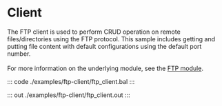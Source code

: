 # Client

The FTP client is used to perform CRUD operation on remote files/directories
using the FTP protocol. This sample includes getting and putting file
content with default configurations using the default port number.<br/><br/>
For more information on the underlying module, 
see the [FTP module](https://docs.central.ballerina.io/ballerina/ftp/latest/).

::: code ./examples/ftp-client/ftp_client.bal :::

::: out ./examples/ftp-client/ftp_client.out :::